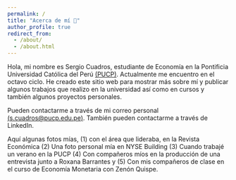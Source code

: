 ```yaml
---
permalink: /
title: "Acerca de mí 👤"
author_profile: true
redirect_from: 
  - /about/
  - /about.html
---
```


Hola, mi nombre es Sergio Cuadros, estudiante de Economía en la Pontificia Universidad Católica del Perú [(PUCP)](https://www.pucp.edu.pe). Actualmente me encuentro en el octavo ciclo. He creado este sitio web para mostrar más sobre mí y publicar algunos trabajos que realizo en la universidad así como en cursos y también algunos proyectos personales.



Pueden contactarme a través de mi correo personal [(s.cuadros@pucp.edu.pe)](mailto:s.cuadros@pucp.edu.pe). También pueden contactarme a través de LinkedIn.




Aquí algunas fotos mías, (1) con el área que lideraba, en la Revista Económica (2) Una foto personal mía en NYSE Building (3) Cuando trabajé un verano en la PUCP (4) Con compañeros míos en la producción de una entrevista junto a Roxana Barrantes y (5) Con mis compañeros de clase en el curso de Economía Monetaria con Zenón Quispe.











